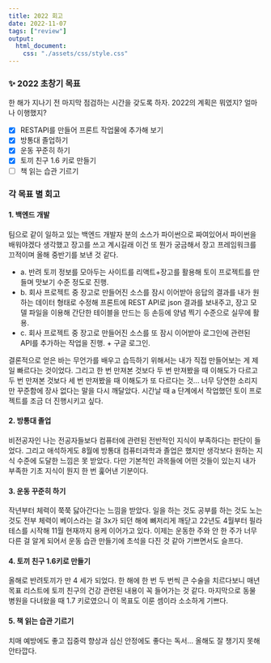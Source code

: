 ```yaml
---
title: 2022 회고
date: 2022-11-07
tags: ["review"]
output:
  html_document:
    css: "./assets/css/style.css"
---
```


### ✨ 2022 초창기 목표

한 해가 지나기 전 마지막 점검하는 시간을 갖도록 하자. 2022의 계획은 뭐였지? 얼마나 이행했지?

- [x] RESTAPI를 만들어 프론트 작업물에 추가해 보기
- [x] 방통대 졸업하기
- [x] 운동 꾸준히 하기
- [x] 토끼 친구 1.6 키로 만들기
- [ ] 책 읽는 습관 기르기

### 각 목표 별 회고

#### 1. 백엔드 개발

팀으로 같이 일하고 있는 백엔드 개발자 분의 소스가 파이썬으로 짜여있어서 파이썬을 배워야겠다 생각했고 장고를 쓰고 계시길래 이건 또 뭔가 궁금해서 장고 프레임워크를 끄적이며 올해 중반기를 보낸 것 같다.

- a. 반려 토끼 정보를 모아두는 사이트를 리액트+장고를 활용해 토이 프로젝트를 만들며 맛보기 수준 정도로 진행.
- b. 회사 프로젝트 중 장고로 만들어진 소스를 잠시 이어받아 응답의 결과를 내가 원하는 데이터 형태로 수정해 프론트에 REST API로 json 결과를 보내주고, 장고 모델 파일을 이용해 간단한 테이블을 만드는 등 손등에 양념 찍기 수준으로 실무에 활용.
- c. 회사 프로젝트 중 장고로 만들어진 소스를 또 잠시 이어받아 로그인에 관련된 API를 추가하는 작업을 진행. + 구글 로그인.

결론적으로 얻은 바는 무언가를 배우고 습득하기 위해서는 내가 직접 만들어보는 게 제일 빠르다는 것이었다. 그리고 한 번 만져본 것보다 두 번 만져봤을 때 이해도가 다르고 두 번 만져본 것보다 세 번 만져봤을 때 이해도가 또 다르다는 것... 너무 당연한 소리지만 꾸준함에 장사 없다는 말을 다시 깨달았다. 시간날 때 a 단계에서 작업했던 토이 프로젝트를 조금 더 진행시키고 싶다.

#### 2. 방통대 졸업

비전공자인 나는 전공자들보다 컴퓨터에 관련된 전반적인 지식이 부족하다는 판단이 들었다. 그리고 애석하게도 8월에 방통대 컴퓨터과학과 졸업은 했지만 생각보다 원하는 지식 수준에 도달한 느낌은 못 받았다. 다만 기본적인 과목들에 어떤 것들이 있는지 내가 부족한 기초 지식이 뭔지 한 번 훑어낸 기분이다.

#### 3. 운동 꾸준히 하기

작년부터 체력이 쭉쭉 닳아간다는 느낌을 받았다. 일을 하는 것도 공부를 하는 것도 노는 것도 전부 체력이 베이스라는 걸 3x가 되던 해에 뼈저리게 깨닫고 22년도 4월부터 필라테스를 시작해 11월 현재까지 용케 이어가고 있다. 이제는 운동한 주와 안 한 주가 너무 다른 걸 알게 되어서 운동 습관 만들기에 초석을 다진 것 같아 기쁘면서도 슬프다.

#### 4. 토끼 친구 1.6키로 만들기

올해로 반려토끼가 만 4 세가 되었다. 한 해에 한 번 두 번씩 큰 수술을 치르다보니 매년 목표 리스트에 토끼 친구의 건강 관련된 내용이 꼭 들어가는 것 같다. 마지막으로 동물 병원을 다녀왔을 때 1.7 키로였으니 이 목표도 이룬 셈이라 소소하게 기쁘다.

#### 5. 책 읽는 습관 기르기

치매 예방에도 좋고 집중력 향상과 심신 안정에도 좋다는 독서... 올해도 잘 챙기지 못해 안타깝다.
